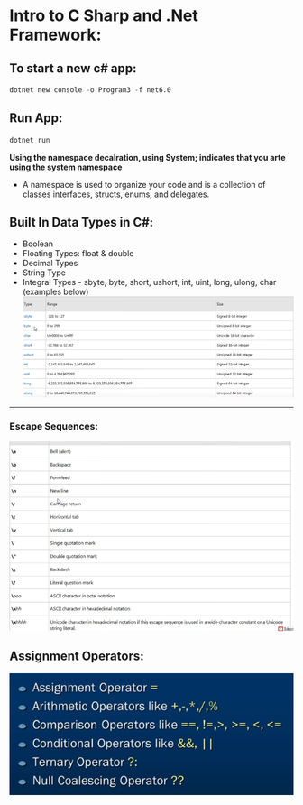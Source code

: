 # Intro to C Sharp and .Net Framework:

## To start a new c# app:
```s 
dotnet new console -o Program3 -f net6.0
```
## Run App:
```s 
dotnet run 

```

**Using the namespace decalration, using System; indicates that you arte using the system namespace**
- A namespace is used to organize your code and is a collection of classes interfaces, structs, enums, and delegates.

## Built In Data Types in C#:
* Boolean
* Floating Types: float & double
* Decimal Types
* String Type
* Integral Types - sbyte, byte, short, ushort, int, uint, long, ulong, char (examples below)
![Integral types](./assets/intg.png)
***    
### Escape Sequences:
![ESC Sequences](./assets/esc.png)

## Assignment Operators:
![Common Operations](./assets/opt.png)
